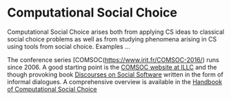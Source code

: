 # Computational Social Choice

Computational Social Choice arises both from applying CS ideas to classical social choice problems as well as from studying phenomena arising in CS using tools from social choice. Examples ...

The conference series [COMSOC(https://www.irit.fr/COMSOC-2016/) runs since 2006. A good starting point is the [COMSOC website at ILLC](https://www.illc.uva.nl/COMSOC/) and the though provoking book
[Discourses on Social Software](http://homepages.cwi.nl/~jve/books/pdfs/discourses.pdf) written in the form of informal dialogues. A comprehensive overview is available in the [Handbook of Computational Social Choice](http://www.cambridge.org/us/academic/subjects/computer-science/artificial-intelligence-and-natural-language-processing/handbook-computational-social-choice)

